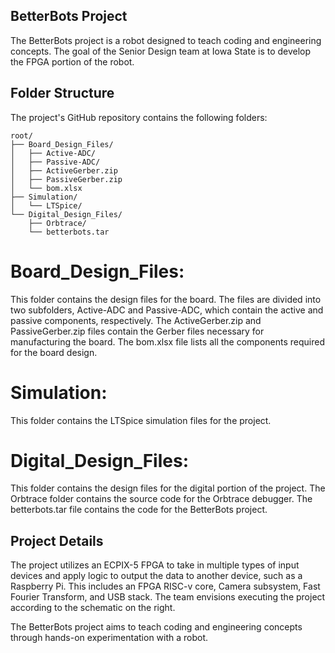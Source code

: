 ## BetterBots Project
The BetterBots project is a robot designed to teach coding and engineering concepts. The goal of the Senior Design team at Iowa State is to develop the FPGA portion of the robot.

## Folder Structure
The project's GitHub repository contains the following folders:
```
root/
├── Board_Design_Files/
│   ├── Active-ADC/
│   ├── Passive-ADC/
│   ├── ActiveGerber.zip
│   ├── PassiveGerber.zip
│   └── bom.xlsx
├── Simulation/
│   └── LTSpice/
└── Digital_Design_Files/
    ├── Orbtrace/
    └── betterbots.tar
```



# Board_Design_Files: 
This folder contains the design files for the board. The files are divided into two subfolders, Active-ADC and Passive-ADC, which contain the active and passive components, respectively. The ActiveGerber.zip and PassiveGerber.zip files contain the Gerber files necessary for manufacturing the board. The bom.xlsx file lists all the components required for the board design.

# Simulation: 
This folder contains the LTSpice simulation files for the project.

# Digital_Design_Files: 
This folder contains the design files for the digital portion of the project. The Orbtrace folder contains the source code for the Orbtrace debugger. The betterbots.tar file contains the code for the BetterBots project.

## Project Details
The project utilizes an ECPIX-5 FPGA to take in multiple types of input devices and apply logic to output the data to another device, such as a Raspberry Pi. This includes an FPGA RISC-v core, Camera subsystem, Fast Fourier Transform, and USB stack. The team envisions executing the project according to the schematic on the right.

The BetterBots project aims to teach coding and engineering concepts through hands-on experimentation with a robot.
